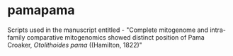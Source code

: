 # pamapama
Scripts used in the manuscript entitled - "Complete mitogenome and intra-family comparative mitogenomics showed distinct position of Pama Croaker, _Otolithoides pama_ ((Hamilton, 1822)"
